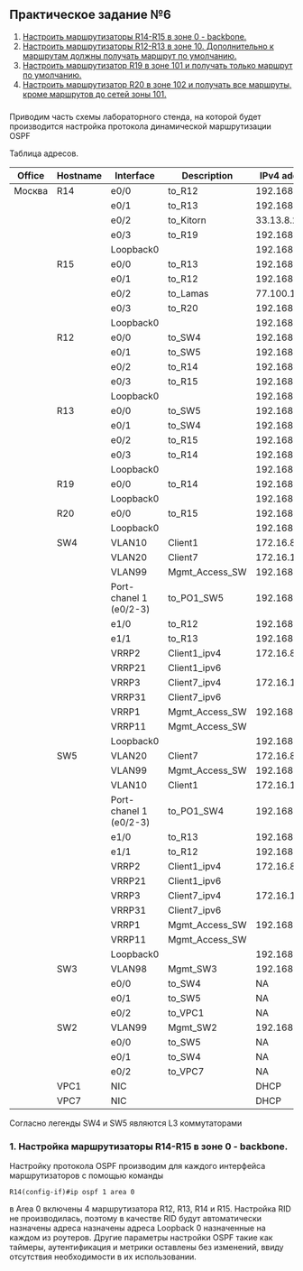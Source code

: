 ## Практическое задание №6
1. [Настроить маршрутизаторы R14-R15 в зоне 0 - backbone.]()
2. [Настроить маршрутизаторы R12-R13 в зоне 10. Дополнительно к маршрутам должны получать маршрут по умолчанию.]()
3. [Настроить маршрутизатор R19 в зоне 101 и получать только маршрут по умолчанию.]()
4. [Настроить маршрутизатор R20 в зоне 102 и получать все маршруты, кроме маршрутов до сетей зоны 101.]()

### 

Приводим часть схемы лабораторного стенда, на которой будет производится настройка протокола динамической маршрутизации OSPF



Таблица адресов.

| Office | Hostname | Interface              | Description    | IPv4 address  | Subnet mask     | Gateway       | IPv6 address                | IPV6 LLA  |
|--------|----------|------------------------|----------------|---------------|-----------------|---------------|-----------------------------|-----------|
| Москва | R14      | e0/0                   | to_R12         | 192.168.1.0   | 255.255.255.254 |               | 203a:bb8a:d701:2::14:12/64  | FE80::14  |
|        |          | e0/1                   | to_R13         | 192.168.1.2   | 255.255.255.254 |               | 203a:bb8a:d701:3::14:13/64  | FE80::14  |
|        |          | e0/2                   | to_Kitorn      | 33.13.8.21    | 255.255.255.254 |               | 203a:bb8a:d701::2/64        | FE80::14  |
|        |          | e0/3                   | to_R19         | 192.168.1.4   | 255.255.255.254 |               | 203a:bb8a:d701:4::14:19/64  | FE80::14  |
|        |          | Loopback0              |                | 192.168.0.14  | 255.255.255.255 |               | 203a:bb8a:d701:8888::14/128 |           |
|        | R15      | e0/0                   | to_R13         | 192.168.1.6   | 255.255.255.254 |               | 203a:bb8a:d701:5::15:13/64  | FE80::15  |
|        |          | e0/1                   | to_R12         | 192.168.1.8   | 255.255.255.254 |               | 203a:bb8a:d701:6::15:12/64  | FE80::15  |
|        |          | e0/2                   | to_Lamas       | 77.100.10.41  | 255.255.255.254 |               | 203a:bb8a:d701:1::2/64      | FE80::15  |
|        |          | e0/3                   | to_R20         | 192.168.1.10  | 255.255.255.254 |               | 203a:bb8a:d701:7::15:20/64  | FE80::15  |
|        |          | Loopback0              |                | 192.168.0.15  | 255.255.255.255 |               | 203a:bb8a:d701:8888::15/128 |           |
|        | R12      | e0/0                   | to_SW4         | 192.168.1.12  | 255.255.255.254 |               | 203a:bb8a:d701:8::12:4/64   | FE80::12  |
|        |          | e0/1                   | to_SW5         | 192.168.1.14  | 255.255.255.254 |               | 203a:bb8a:d701:9::12:5/64   | FE80::12  |
|        |          | e0/2                   | to_R14         | 192.168.1.1   | 255.255.255.254 |               | 203a:bb8a:d701:2::12:14/64  | FE80::12  |
|        |          | e0/3                   | to_R15         | 192.168.1.9   | 255.255.255.254 |               | 203a:bb8a:d701:6::12:15/64  | FE80::12  |
|        |          | Loopback0              |                | 192.168.0.12  | 255.255.255.255 |               | 203a:bb8a:d701:8888::12/128 |           |
|        | R13      | e0/0                   | to_SW5         | 192.168.1.16  | 255.255.255.254 |               | 203a:bb8a:d701:a::13:5/64   | FE80::13  |
|        |          | e0/1                   | to_SW4         | 192.168.1.18  | 255.255.255.254 |               | 203a:bb8a:d701:b::13:4/64   | FE80::13  |
|        |          | e0/2                   | to_R15         | 192.168.1.7   | 255.255.255.254 |               | 203a:bb8a:d701:5::13:15/64  | FE80::13  |
|        |          | e0/3                   | to_R14         | 192.168.1.3   | 255.255.255.254 |               | 203a:bb8a:d701:3::13:14/64  | FE80::13  |
|        |          | Loopback0              |                | 192.168.0.13  | 255.255.255.255 |               | 203a:bb8a:d701:8888::13/128 |           |
|        | R19      | e0/0                   | to_R14         | 192.168.1.5   | 255.255.255.254 |               | 203a:bb8a:d701:4::19:14/64  | FE80::19  |
|        |          | Loopback0              |                | 192.168.0.19  | 255.255.255.255 |               | 203a:bb8a:d701:8888::19/128 |           |
|        | R20      | e0/0                   | to_R15         | 192.168.1.11  | 255.255.255.254 |               | 203a:bb8a:d701:7::20:15/64  | FE80::20  |
|        |          | Loopback0              |                | 192.168.0.20  | 255.255.255.255 |               | 203a:bb8a:d701:8888::20/128 |           |
|        | SW4      | VLAN10                 | Client1        | 172.16.8.3    | 255.255.255.0   |               | 203a:bb8a:d701:1010::3/64   |           |
|        |          | VLAN20                 | Client7        | 172.16.12.3   | 255.255.255.0   |               | 203a:bb8a:d701:1020::3/64   |           |
|        |          | VLAN99                 | Mgmt_Access_SW | 192.168.0.131 | 255.255.255.128 |               | 203a:bb8a:d701:d::4/112     |           |
|        |          | Port-chanel 1 (e0/2-3) | to_PO1_SW5     | 192.168.1.21  | 255.255.255.254 |               | 203a:bb8a:d701:c::4:5/64    | FE80::4   |
|        |          | e1/0                   | to_R12         | 192.168.1.13  | 255.255.255.254 |               | 203a:bb8a:d701:8::4:12/64   | FE80::4   |
|        |          | e1/1                   | to_R13         | 192.168.1.19  | 255.255.255.254 |               | 203a:bb8a:d701:b::4:13/64   | FE80::4   |
|        |          | VRRP2                  | Client1_ipv4   | 172.16.8.1    | 255.255.255.0   |               |                             |           |
|        |          | VRRP21                 | Client1_ipv6   |               |                 |               |                             | FE80::4:4 |
|        |          | VRRP3                  | Client7_ipv4   | 172.16.12.1   | 255.255.255.0   |               |                             |           |
|        |          | VRRP31                 | Client7_ipv6   |               |                 |               |                             | FE80::4:5 |
|        |          | VRRP1                  | Mgmt_Access_SW | 192.168.0.129 | 255.255.255.128 |               |                             |           |
|        |          | VRRP11                 | Mgmt_Access_SW |               |                 |               |                             | FE80::4:1 |
|        |          | Loopback0              |                | 192.168.0.4   | 255.255.255.255 |               | 203a:bb8a:d701:8888::4/128  |           |
|        | SW5      | VLAN20                 | Client7        | 172.16.8.2    | 255.255.255.0   |               | 203a:bb8a:d701:1020::2/64   |           |
|        |          | VLAN99                 | Mgmt_Access_SW | 192.168.0.130 | 255.255.255.128 |               | 203a:bb8a:d701:d::5/112     |           |
|        |          | VLAN10                 | Client1        | 172.16.12.2   | 255.255.255.0   |               | 203a:bb8a:d701:1010::2/64   |           |
|        |          | Port-chanel 1 (e0/2-3) | to_PO1_SW4     | 192.168.1.20  | 255.255.255.254 |               | 203a:bb8a:d701:c::5:4/64    | FE80::5   |
|        |          | e1/0                   | to_R13         | 192.168.1.17  | 255.255.255.254 |               | 203a:bb8a:d701:a::5:13/64   | FE80::5   |
|        |          | e1/1                   | to_R12         | 192.168.1.15  | 255.255.255.254 |               | 203a:bb8a:d701:9::5:12/64   | FE80::5   |
|        |          | VRRP2                  | Client1_ipv4   | 172.16.8.1    | 255.255.255.0   |               |                             |           |
|        |          | VRRP21                 | Client1_ipv6   |               |                 |               |                             | FE80::4:4 |
|        |          | VRRP3                  | Client7_ipv4   | 172.16.12.1   | 255.255.255.0   |               |                             |           |
|        |          | VRRP31                 | Client7_ipv6   |               |                 |               |                             | FE80::4:5 |
|        |          | VRRP1                  | Mgmt_Access_SW | 192.168.0.129 | 255.255.255.128 |               |                             |           |
|        |          | VRRP11                 | Mgmt_Access_SW |               |                 |               |                             | FE80::4:1 |
|        |          | Loopback0              |                | 192.168.0.5   | 255.255.255.255 |               | 203a:bb8a:d701:8888::5/128  |           |
|        | SW3      | VLAN98                 | Mgmt_SW3       | 192.168.0.133 | 255.255.255.128 | 192.168.0.129 | 203a:bb8a:d701:d::3/112     | FE80::3   |
|        |          | e0/0                   | to_SW4         | NA            | NA              | NA            |                             |           |
|        |          | e0/1                   | to_SW5         | NA            | NA              | NA            |                             |           |
|        |          | e0/2                   | to_VPC1        | NA            | NA              | NA            |                             |           |
|        | SW2      | VLAN99                 | Mgmt_SW2       | 192.168.0.132 | 255.255.255.128 | 192.168.0.129 | 203a:bb8a:d701:d::2/112     | FE80::2   |
|        |          | e0/0                   | to_SW5         | NA            | NA              | NA            |                             |           |
|        |          | e0/1                   | to_SW4         | NA            | NA              | NA            |                             |           |
|        |          | e0/2                   | to_VPC7        | NA            | NA              | NA            |                             |           |
|        | VPC1     | NIC                    |                | DHCP          | DHCP            | DHCP          | SLAAC+DHCPv6                |           |
|        | VPC7     | NIC                    |                | DHCP          | DHCP            | DHCP          | SLAAC+DHCPv6                |           |

Согласно легенды SW4 и SW5 являются L3 коммутаторами

### 1. Настройка маршрутизаторы R14-R15 в зоне 0 - backbone.

Настройку протокола OSPF производим для каждого интерфейса маршрутизаторов 
с помощью команды 
````
R14(config-if)#ip ospf 1 area 0
````
в Area 0 включены 4 маршрутизатора R12, R13, R14 и R15.
Настройка RID не производилась, поэтому в качестве RID будут автоматически назначены адреса 
назначены адреса Loopback 0 назначенные на каждом из роутеров.
Другие параметры настройки OSPF такие как таймеры, аутентификация и метрики оставлены без изменений,
ввиду отсутствия необходимости в их использовании.




























